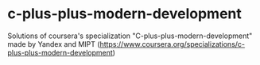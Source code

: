 # c-plus-plus-modern-development
Solutions of coursera's specialization "C-plus-plus-modern-development" made by Yandex and MIPT (https://www.coursera.org/specializations/c-plus-plus-modern-development)
